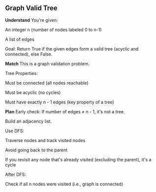 ## Graph Valid Tree
**Understand**
You're given:

An integer n (number of nodes labeled 0 to n-1)

A list of edges

Goal:
Return True if the given edges form a valid tree (acyclic and connected), else False.

**Match**
This is a graph validation problem.

Tree Properties:

Must be connected (all nodes reachable)

Must be acyclic (no cycles)

Must have exactly n - 1 edges (key property of a tree)

**Plan**
Early check: If number of edges ≠ n - 1, it's not a tree.

Build an adjacency list.

Use DFS:

Traverse nodes and track visited nodes

Avoid going back to the parent

If you revisit any node that's already visited (excluding the parent), it's a cycle

After DFS:

Check if all n nodes were visited (i.e., graph is connected)


